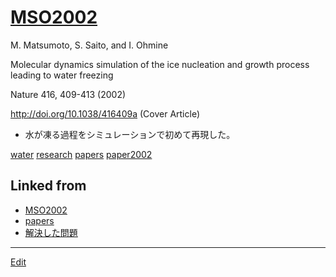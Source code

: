 ---
---
# [MSO2002](/MSO2002)

M. Matsumoto, S. Saito, and I. Ohmine

Molecular dynamics simulation of the ice nucleation and growth process leading to water freezing

Nature 416, 409-413 (2002)

http://doi.org/10.1038/416409a (Cover Article)


* 水が凍る過程をシミュレーションで初めて再現した。

[](https://media.springernature.com/w200/nature-static/assets/v1/image-assets/nature-v416-n6879.jpeg)

[](https://youtu.be/gmjLXrMaFTg)

[](https://youtu.be/RIW65QLWsjE)



[water](/water) [research](/research) [papers](/papers) [paper2002](/paper2002) 


## Linked from

* [MSO2002](MSO2002.md)
* [papers](papers.md)
* [解決した問題](解決した問題.md)


----
[Edit](https://github.com/vitroid/vitroid.github.io/edit/master/MD/MSO2002.md)
